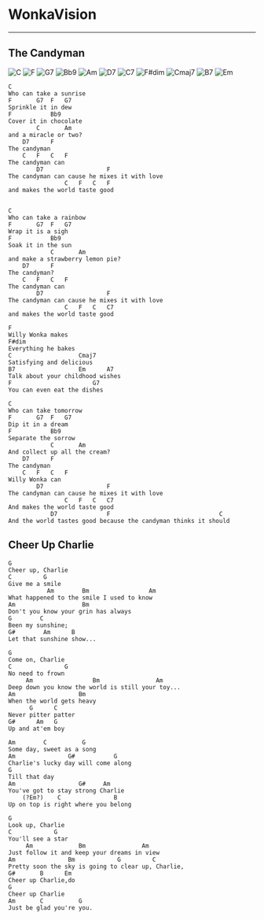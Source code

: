 # WonkaVision
---

## The Candyman

![C](https://ukuchords.com/chords/C/C.png "C")
![F](https://ukuchords.com/chords/F/F.png "F")
![G7](https://ukuchords.com/chords/G/G7.png "G7")
![Bb9](https://ukuchords.com/chords/Bb/Bb9.png "Bb9")
![Am](https://ukuchords.com/chords/A/Am.png "Am")
![D7](https://ukuchords.com/chords/D/D7.png "D7")
![C7](https://ukuchords.com/chords/C/C7.png "C7")
![F#dim](https://ukuchords.com/chords/Gb/Gbdim.png "F#dim")
![Cmaj7](https://ukuchords.com/chords/C/Cmaj7.png "Cmaj7")
![B7](https://ukuchords.com/chords/B/B7.png "B7")
![Em](https://ukuchords.com/chords/E/Em.png "Em")

```
C
Who can take a sunrise
F		G7	F	G7
Sprinkle it in dew
F			Bb9
Cover it in chocolate
		C 		Am
and a miracle or two?
	D7		F
The candyman
	C 	F	C 	F
The candyman can
		D7					F
The candyman can cause he mixes it with love
				C 	F	C 	F
and makes the world taste good


C
Who can take a rainbow
F		G7	F	G7
Wrap it is a sigh
F			Bb9
Soak it in the sun
			C 		Am
and make a strawberry lemon pie?
	D7		F
The candyman?
	C 	F	C 	F
The candyman can
		D7					F
The candyman can cause he mixes it with love
				C 	F	C 	C7
and makes the world taste good

F
Willy Wonka makes
F#dim
Everything he bakes
C 					Cmaj7
Satisfying and delicious
B7					Em		A7
Talk about your childhood wishes
F						G7
You can even eat the dishes

C
Who can take tomorrow
F		G7	F	G7
Dip it in a dream
F			Bb9
Separate the sorrow
			C 		Am
And collect up all the cream?
	D7		F
The candyman
	C 	F	C 	F
Willy Wonka can
		D7					F
The candyman can cause he mixes it with love
				C 	F	C 	C7
And makes the world taste good
			D7				F								C
And the world tastes good because the candyman thinks it should
```


## Cheer Up Charlie

```
G
Cheer up, Charlie
C         G
Give me a smile
           Am        Bm                 Am
What happened to the smile I used to know
Am                   Bm
Don't you know your grin has always
G        C
Been my sunshine;
G#        Am      B
Let that sunshine show...

G
Come on, Charlie
C               G
No need to frown
     Am                 Bm                Am
Deep down you know the world is still your toy...
Am                  Bm
When the world gets heavy
      G      C
Never pitter patter
G#      Am   G
Up and at'em boy

Am        C          G
Some day, sweet as a song
Am               G#           G
Charlie's lucky day will come along
G
Till that day
Am                  G#     Am
You've got to stay strong Charlie
    (?Em?)    C               B
Up on top is right where you belong

G
Look up, Charlie
C            G
You'll see a star
     Am             Bm                Am
Just follow it and keep your dreams in view
Am               Bm            G         C
Pretty soon the sky is going to clear up, Charlie,
G#       B      Em
Cheer up Charlie,do
G
Cheer up Charlie
Am       C          G
Just be glad you're you.
```
